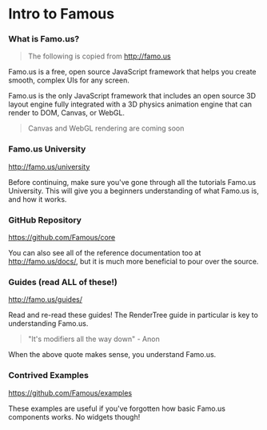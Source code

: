 # Intro to Famous


### What is Famo.us?

> The following is copied from http://famo.us

Famo.us is a free, open source JavaScript framework that helps you create smooth, complex UIs for any screen.

Famo.us is the only JavaScript framework that includes an open source 3D layout engine fully integrated with a 3D physics animation engine that can render to DOM, Canvas, or WebGL.

> Canvas and WebGL rendering are coming soon

### Famo.us University

http://famo.us/university

Before continuing, make sure you've gone through all the tutorials Famo.us University. This will give you a beginners understanding of what Famo.us is, and how it works.

### GitHub Repository

https://github.com/Famous/core

You can also see all of the reference documentation too at http://famo.us/docs/, but it is much more beneficial to pour over the source.

### Guides (read ALL of these!)

http://famo.us/guides/

Read and re-read these guides! The RenderTree guide in particular is key to understanding Famo.us.

> "It's modifiers all the way down" - Anon

When the above quote makes sense, you understand Famo.us.


### Contrived Examples

https://github.com/Famous/examples

These examples are useful if you've forgotten how basic Famo.us components works. No widgets though!


